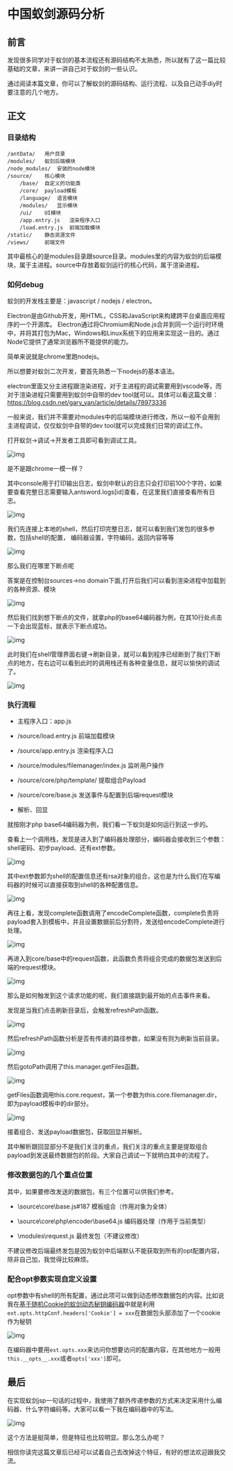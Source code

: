 # 中国蚁剑源码分析


<meta name="referrer" content="no-referrer" />

## 前言

发现很多同学对于蚁剑的基本流程还有源码结构不太熟悉，所以就有了这一篇比较基础的文章，来讲一讲自己对于蚁剑的一些认识。

通过阅读本篇文章，你可以了解蚁剑的源码结构、运行流程、以及自己动手diy时要注意的几个地方。

## 正文

### 目录结构

```
/antData/	用户目录
/modules/	蚁剑后端模块
/node_modules/	安装的node模块
/source/	核心模块
	/base/ 	自定义的功能类
	/core/	payload模板
	/language/	语言模块
	/modules/	显示模块
	/ui/	UI模块
	/app.entry.js	渲染程序入口
	/load.entry.js	前端加载模块
/static/	静态资源文件
/views/		前端文件
```

其中最核心的是modules目录跟source目录。modules里的内容为蚁剑的后端模块，属于主进程。source中存放着蚁剑运行的核心代码，属于渲染进程。

### 如何debug

蚁剑的开发栈主要是：javascript / nodejs / electron。

Electron是由Github开发，用HTML，CSS和JavaScript来构建跨平台桌面应用程序的一个开源库。 Electron通过将Chromium和Node.js合并到同一个运行时环境中，并将其打包为Mac，Windows和Linux系统下的应用来实现这一目的。通过Node它提供了通常浏览器所不能提供的能力。

简单来说就是chrome里跑nodejs。

所以想要对蚁剑二次开发，要首先熟悉一下nodejs的基本语法。

electron里面又分主进程跟渲染进程，对于主进程的调试需要用到vscode等，而对于渲染进程只需要用到蚁剑中自带的dev tool就可以。具体可以看这篇文章：https://blog.csdn.net/gary_yan/article/details/78973336

一般来说，我们并不需要对modules中的后端模块进行修改，所以一般不会用到主进程调试，仅仅蚁剑中自带的dev tool就可以完成我们日常的调试工作。

打开蚁剑->调试->开发者工具即可看到调试工具。

![img](https://cdn.nlark.com/yuque/0/2021/png/1599908/1623900379201-4772fcb7-ef45-40a9-923a-0e7f20bcc8b3.png)

是不是跟chrome一模一样？

其中console用于打印输出日志，蚁剑中默认的日志只会打印前100个字符，如果要查看完整日志需要输入antsword.logs[id]查看，在这里我们直接查看所有日志。

![img](https://cdn.nlark.com/yuque/0/2021/png/1599908/1623900379387-87199788-06fb-4a87-9b52-e190f41a4851.png)

我们先连接上本地的shell，然后打印完整日志，就可以看到我们发包的很多参数，包括shell的配置，	编码器设置，字符编码，返回内容等等

![img](https://cdn.nlark.com/yuque/0/2021/png/1599908/1623900379496-2fa9a42f-86a0-4f5c-83ac-751baaf49761.png)

那么我们在哪里下断点呢

答案是在控制台sources->no domain下面,打开后我们可以看到渲染进程中加载到的各种资源、模块

![img](https://cdn.nlark.com/yuque/0/2021/png/1599908/1623900379637-5e0aa02d-b9a4-40d2-b6f1-782813864858.png)

然后我们找到想下断点的文件，就拿php的base64编码器为例，在其10行处点击一下会出现蓝标，就表示下断点成功。

![img](https://cdn.nlark.com/yuque/0/2021/png/1599908/1623900379749-84f8a1df-495d-42e2-adf5-759ba0f4d1af.png)

此时我们在shell管理界面右键->刷新目录，就可以看到程序已经断到了我们下断点的地方，在右边可以看到此时的调用栈还有各种变量信息，就可以愉快的调试了。

![img](https://cdn.nlark.com/yuque/0/2021/png/1599908/1623900379979-35bb1753-454e-42d6-9c7a-47d849f2c264.png)

### 执行流程

- 主程序入口：app.js
- /source/load.entry.js 前端加载模块

- /source/app.entry.js 渲染程序入口
- /source/modules/filemanager/index.js 监听用户操作

- /source/core/php/template/ 提取组合Payload
- /source/core/base.js  发送事件与配置到后端request模块

- 解析、回显

就按刚才php base64编码器为例，我们看一下蚁剑是如何运行到这一步的。

查看上一个调用栈，发现是进入到了编码器处理部分，编码器会接收到三个参数：shell密码、初步payload、还有ext参数。

![img](https://cdn.nlark.com/yuque/0/2021/png/1599908/1623900380144-62b4e2de-d426-4c52-b740-a2cb616ae23f.png)

其中ext参数即为shell的配置信息还有rsa对象的组合，这也是为什么我们在写编码器的时候可以直接获取到shell的各种配置信息。

![img](https://cdn.nlark.com/yuque/0/2021/png/1599908/1623900380284-dddbe9cc-17b0-430b-978e-3ffdb0589071.png)

再往上看，发现complete函数调用了encodeComplete函数，complete负责将payload套入到模板中，并且设置数据前后分割符，发送给encodeComplete进行处理。

![img](https://cdn.nlark.com/yuque/0/2021/png/1599908/1623900380391-084335b8-1ddd-4c88-b994-721354ba1d36.png)

再进入到core/base中的request函数，此函数负责将组合完成的数据包发送到后端的request模块。

![img](https://cdn.nlark.com/yuque/0/2021/png/1599908/1623900380522-0c24191e-f1e6-4ff0-b540-205011daeccc.png)

那么是如何触发到这个请求功能的呢，我们直接跳到最开始的点击事件来看。

发现是当我们点击刷新目录后，会触发refreshPath函数。

![img](https://cdn.nlark.com/yuque/0/2021/png/1599908/1623900380651-6a0cf8c5-6321-43f4-9136-8a54526835b3.png)

然后refreshPath函数分析是否有传递的路径参数，如果没有则为刷新当前目录。

![img](https://cdn.nlark.com/yuque/0/2021/png/1599908/1623900380772-2218e200-4547-4d53-b374-6af27ea9b492.png)

然后gotoPath调用了this.manager.getFiles函数。

![img](https://cdn.nlark.com/yuque/0/2021/png/1599908/1623900380925-2547512e-a03d-4aa0-8aca-ec5e5742f8a6.png)

getFiles函数调用this.core.request，第一个参数为this.core.filemanager.dir，即为payload模板中的dir部分。

![img](https://cdn.nlark.com/yuque/0/2021/png/1599908/1623900381258-ffef63b4-268d-42e7-8e5c-fa4877c4a7b0.png)

接着组合、发送payload数据包，获取回显并解析。

其中解析跟回显部分不是我们关注的重点，我们关注的重点主要是提取组合payload到发送最终数据包的阶段。大家自己调试一下就明白其中的流程了。

### 修改数据包的几个重点位置

其中，如果要修改发送的数据包，有三个位置可以供我们参考。

- \source\core\base.js#187	模板组合（作用对象为全体）
- \source\core\php\encoder\base64.js	编码器处理（作用于当前类型）

- \modules\request.js	最终发包（不建议修改）

不建议修改后端最终发包是因为蚁剑中后端默认不能获取到所有的opt配置内容，除非自己加，我觉得比较麻烦。

### 配合opt参数实现自定义设置

opt参数中有shell的所有配置，通过此项可以做到动态修改数据包的内容。比如说我在[基于随机Cookie的蚁剑动态秘钥编码器](https://yzddmr6.tk/posts/antsword-xor-encoder-2/)中就是利用`ext.opts.httpConf.headers['Cookie'] = xxx`在数据包头部添加了一个cookie作为秘钥

![img](https://cdn.nlark.com/yuque/0/2021/png/1599908/1623900381368-4e0fbd8b-5db3-413e-90bf-71ad86ef3f41.png)

在编码器中要用`ext.opts.xxx`来访问你想要访问的配置内容，在其他地方一般用`this.__opts__.xxx`或者`opts['xxx']`即可。

## 最后

在实现蚁剑jsp一句话的过程中，我使用了额外传递参数的方式来决定采用什么编码器、什么字符编码等。大家可以看一下我在编码器中的写法。

![img](https://cdn.nlark.com/yuque/0/2021/png/1599908/1623900381513-32361038-1854-48cf-b4cc-6b8a931e7b88.png)

这个方法是挺简单，但是特征也比较明显。那么怎么办呢？

相信你读完这篇文章后已经可以试着自己去改掉这个特征，有好的想法欢迎跟我交流。
